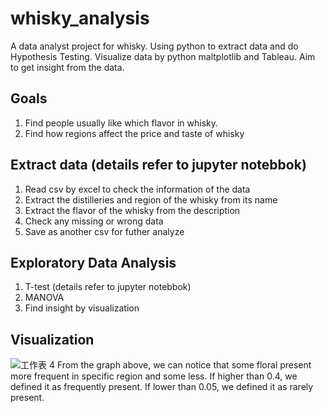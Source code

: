 # whisky_analysis
A data analyst project for whisky. Using python to extract data and do Hypothesis Testing. Visualize data by python maltplotlib and Tableau. Aim to get insight from the data.

## Goals
1. Find people usually like which flavor in whisky.
2. Find how regions affect the price and taste of whisky

## Extract data (details refer to jupyter notebbok)
1. Read csv by excel to check the information of the data
2. Extract the distilleries and region of the whisky from its name
3. Extract the flavor of the whisky from the description
4. Check any missing or wrong data
5. Save as another csv for futher analyze

## Exploratory Data Analysis
1. T-test (details refer to jupyter notebbok)
2. MANOVA
3. Find insight by visualization

## Visualization
![工作表 4](https://github.com/franciskoinno/whisky_analysis/assets/77004397/8c78015b-2dc3-426e-98df-fca82b1fa56c)
From the graph above, we can notice that some floral present more frequent in specific region and some less.
If higher than 0.4, we defined it as frequently present. 
If lower than 0.05, we defined it as rarely present. 
